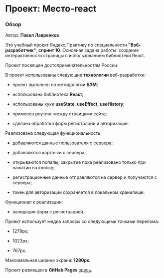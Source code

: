 # Проект: Место-react

### Обзор

Автор: **Павел Лавренков**

Это учебный проект Яндекс.Практику по специальности **"Вэб-разработчик"**, **спринт 10**. Основная задача работы: создание интерактивности страницы с использованием библиотеки React.

Проект посвящен достопримечательностям России.

В проект использованы следующие **технологии** веб-разработки:

* проект выполнен по методологии **БЭМ**;

* использована библиотека **React**;

* использованы хуки **useState**, **useEffect**, **useHistory**;

* применен роутинг между страицами сайта;

* сделана обработка форм регистрации и авторизации.

Реализована следующая функциональность:

* добавляются данные пользователя с сервера;

* добавляются карточки с сервера;

* открываются попапы, закрытие пока реализовано только при нажатии на кнопку;

* регистрационные данные отправляются на сервер и получаются с сервера;

* токен для авторизации сохраняется в локальном хранилище.

Функционал к реализации:

* валидация форм с регистрацией.

Проект использует медиа запросы со следующими точками перелома:

* 1279px;

* 1023px;

* 767px.

Максимальная ширина экрана: **1280px**.

Проект размещен в **GitHab Pages** [здесь](https://plavrenkov.github.io/react-mesto-auth/).